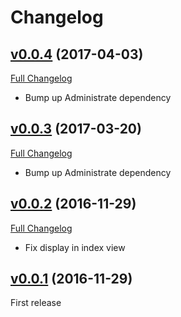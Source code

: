 # Changelog

## [v0.0.4](https://github.com/zooppa/administrate-field-boolean_emoji/tree/v0.0.4) (2017-04-03)
[Full Changelog](https://github.com/zooppa/administrate-field-boolean_emoji/compare/v0.0.3...v0.0.4)

* Bump up Administrate dependency

## [v0.0.3](https://github.com/zooppa/administrate-field-boolean_emoji/tree/v0.0.3) (2017-03-20)
[Full Changelog](https://github.com/zooppa/administrate-field-boolean_emoji/compare/v0.0.2...v0.0.3)

* Bump up Administrate dependency

## [v0.0.2](https://github.com/zooppa/administrate-field-boolean_emoji/tree/v0.0.2) (2016-11-29)
[Full Changelog](https://github.com/zooppa/administrate-field-boolean_emoji/compare/v0.0.1...v0.0.2)

* Fix display in index view

## [v0.0.1](https://github.com/zooppa/administrate-field-boolean_emoji/tree/v0.0.1) (2016-11-29)
First release
